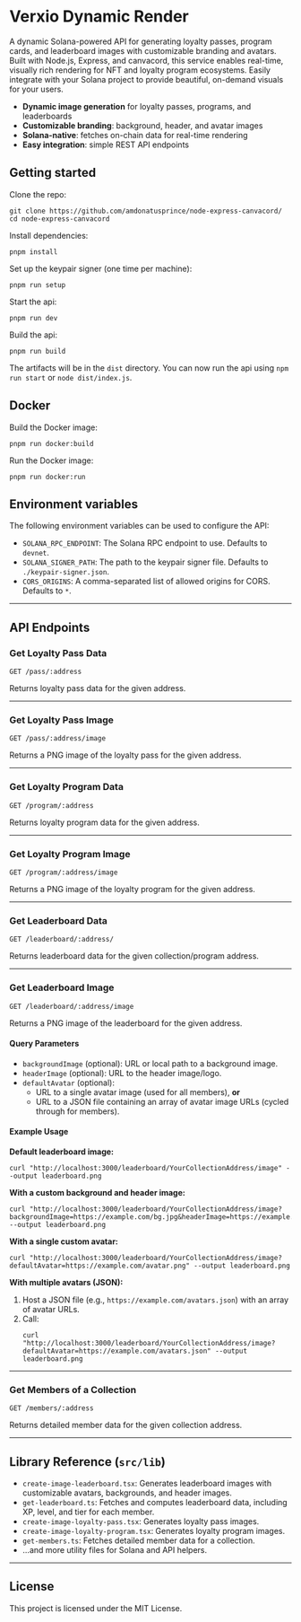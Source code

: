 # Verxio Dynamic Render

A dynamic Solana-powered API for generating loyalty passes, program cards, and leaderboard images with customizable branding and avatars. Built with Node.js, Express, and canvacord, this service enables real-time, visually rich rendering for NFT and loyalty program ecosystems. Easily integrate with your Solana project to provide beautiful, on-demand visuals for your users.

- **Dynamic image generation** for loyalty passes, programs, and leaderboards
- **Customizable branding**: background, header, and avatar images
- **Solana-native**: fetches on-chain data for real-time rendering
- **Easy integration**: simple REST API endpoints

## Getting started

Clone the repo:

```shell
git clone https://github.com/amdonatusprince/node-express-canvacord/
cd node-express-canvacord
```

Install dependencies:

```shell
pnpm install
```

Set up the keypair signer (one time per machine):

```shell
pnpm run setup
```

Start the api:

```shell
pnpm run dev
```

Build the api:

```shell
pnpm run build
```

The artifacts will be in the `dist` directory. You can now run the api using `npm run start` or `node dist/index.js`.

## Docker

Build the Docker image:

```shell
pnpm run docker:build
```

Run the Docker image:

```shell
pnpm run docker:run
```

## Environment variables

The following environment variables can be used to configure the API:

- `SOLANA_RPC_ENDPOINT`: The Solana RPC endpoint to use. Defaults to `devnet`.
- `SOLANA_SIGNER_PATH`: The path to the keypair signer file. Defaults to `./keypair-signer.json`.
- `CORS_ORIGINS`: A comma-separated list of allowed origins for CORS. Defaults to `*`.

---

## API Endpoints

### Get Loyalty Pass Data

```
GET /pass/:address
```
Returns loyalty pass data for the given address.

---

### Get Loyalty Pass Image

```
GET /pass/:address/image
```
Returns a PNG image of the loyalty pass for the given address.

---

### Get Loyalty Program Data

```
GET /program/:address
```
Returns loyalty program data for the given address.

---

### Get Loyalty Program Image

```
GET /program/:address/image
```
Returns a PNG image of the loyalty program for the given address.

---

### Get Leaderboard Data

```
GET /leaderboard/:address/
```
Returns leaderboard data for the given collection/program address.

---

### Get Leaderboard Image

```
GET /leaderboard/:address/image
```
Returns a PNG image of the leaderboard for the given address.

#### Query Parameters
- `backgroundImage` (optional): URL or local path to a background image.
- `headerImage` (optional): URL to the header image/logo.
- `defaultAvatar` (optional):
  - URL to a single avatar image (used for all members), **or**
  - URL to a JSON file containing an array of avatar image URLs (cycled through for members).

#### Example Usage

**Default leaderboard image:**
```shell
curl "http://localhost:3000/leaderboard/YourCollectionAddress/image" --output leaderboard.png
```

**With a custom background and header image:**
```shell
curl "http://localhost:3000/leaderboard/YourCollectionAddress/image?backgroundImage=https://example.com/bg.jpg&headerImage=https://example.com/logo.png" --output leaderboard.png
```

**With a single custom avatar:**
```shell
curl "http://localhost:3000/leaderboard/YourCollectionAddress/image?defaultAvatar=https://example.com/avatar.png" --output leaderboard.png
```

**With multiple avatars (JSON):**
1. Host a JSON file (e.g., `https://example.com/avatars.json`) with an array of avatar URLs.
2. Call:
   ```shell
   curl "http://localhost:3000/leaderboard/YourCollectionAddress/image?defaultAvatar=https://example.com/avatars.json" --output leaderboard.png
   ```

---

### Get Members of a Collection

```
GET /members/:address
```
Returns detailed member data for the given collection address.

---

## Library Reference (`src/lib`)

- `create-image-leaderboard.tsx`: Generates leaderboard images with customizable avatars, backgrounds, and header images.
- `get-leaderboard.ts`: Fetches and computes leaderboard data, including XP, level, and tier for each member.
- `create-image-loyalty-pass.tsx`: Generates loyalty pass images.
- `create-image-loyalty-program.tsx`: Generates loyalty program images.
- `get-members.ts`: Fetches detailed member data for a collection.
- ...and more utility files for Solana and API helpers.

---

## License

This project is licensed under the MIT License.
